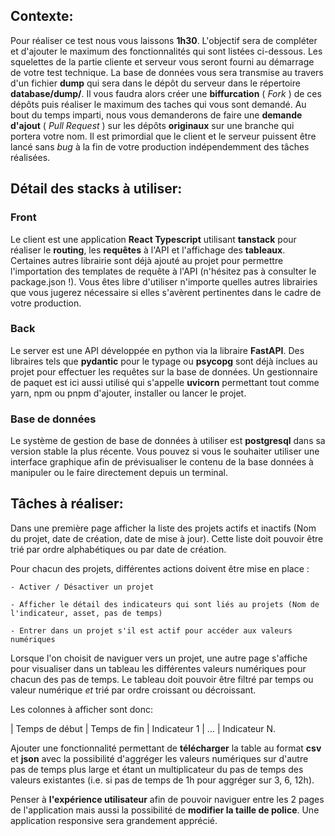 ## Contexte:

Pour réaliser ce test nous vous laissons **1h30**. L'objectif sera de compléter et d'ajouter le maximum des fonctionnalités qui sont listées ci-dessous. Les squelettes de la partie cliente et serveur vous seront fourni au démarrage de votre test technique. La base de données vous sera transmise au travers d'un fichier **dump** qui sera dans le dépôt du serveur dans le répertoire **database/dump/**.
Il vous faudra alors créer une **biffurcation** ( *Fork* ) de ces dépôts puis réaliser le maximum des taches qui vous sont demandé. Au bout du temps imparti, nous vous demanderons de faire une **demande d'ajout** ( *Pull Request* ) sur les dépôts **originaux** sur une branche qui portera votre nom. Il est primordial que le client et le serveur puissent être lancé sans *bug* à la fin de votre production indépendemment des tâches réalisées.

## Détail des stacks à utiliser:

### Front
Le client est une application **React Typescript** utilisant **tanstack** pour réaliser le **routing**, les **requêtes** à l'API et l'affichage des **tableaux**. Certaines autres librairie sont déjà ajouté au projet pour permettre l'importation des templates de requête à l'API (n'hésitez pas à consulter le package.json !). Vous êtes libre d'utiliser n'importe quelles autres librairies que vous jugerez nécessaire si elles s'avèrent pertinentes dans le cadre de votre production.

### Back
Le server est une API développée en python via la libraire **FastAPI**. Des libraires tels que **pydantic** pour le typage ou **psycopg** sont déjà inclues au projet pour effectuer les requêtes sur la base de données. Un gestionnaire de paquet est ici aussi utilisé qui s'appelle **uvicorn** permettant tout comme yarn, npm ou pnpm d'ajouter, installer ou lancer le projet.

### Base de données
Le système de gestion de base de données à utiliser est **postgresql** dans sa version stable la plus récente. Vous pouvez si vous le souhaiter utiliser une interface graphique afin de prévisualiser le contenu de la base données à manipuler ou le faire directement depuis un terminal.

## Tâches à réaliser:

Dans une première page afficher la liste des projets actifs et inactifs (Nom du projet, date de création, date de mise à jour).
Cette liste doit pouvoir être trié par ordre alphabétiques ou par date de création.

Pour chacun des projets, différentes actions doivent être mise en place :

    - Activer / Désactiver un projet

    - Afficher le détail des indicateurs qui sont liés au projets (Nom de l'indicateur, asset, pas de temps)

    - Entrer dans un projet s'il est actif pour accéder aux valeurs numériques

Lorsque l'on choisit de naviguer vers un projet, une autre page s'affiche pour visualiser dans un tableau les différentes valeurs numériques pour chacun des pas de temps. Le tableau doit pouvoir être filtré par temps ou valeur numérique *et* trié par ordre croissant ou décroissant.

Les colonnes à afficher sont donc:

| Temps de début | Temps de fin | Indicateur 1 | ... | Indicateur N.

Ajouter une fonctionnalité permettant de **télécharger** la table au format **csv** et **json** avec la possibilité d'aggréger les valeurs numériques sur d'autre pas de temps plus large et étant un multiplicateur du pas de temps des valeurs existantes (i.e. si pas de temps de 1h pour aggréger sur 3, 6, 12h).

Penser à **l'expérience utilisateur** afin de pouvoir naviguer entre les 2 pages de l'application mais aussi la possibilité de **modifier la taille de police**.
Une application responsive sera grandement apprécié.
